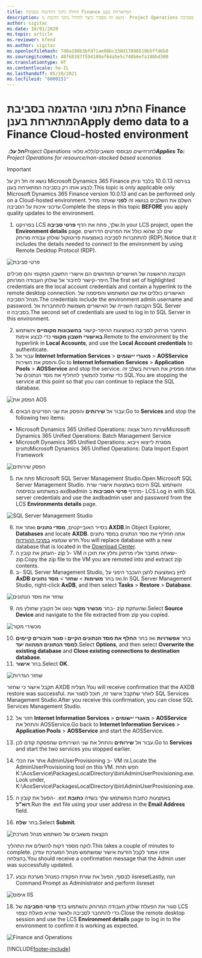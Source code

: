 ```yaml
---
title: החלת נתוני ההדגמה בסביבת Finance המתארחת בענן
description: נושא זה מסביר כיצד להחיל נתוני הדגמה מ- Project Operations בסביבת Dynamics 365 Finance המתארחת בענן.
author: sigitac
ms.date: 10/01/2020
ms.topic: article
ms.reviewer: kfend
ms.author: sigitac
ms.openlocfilehash: 7d8a198b3bfd71ae08bc338d17896519b5ffd6b8
ms.sourcegitcommit: 40f68387f594180af64a5e5c748b6efa188bd300
ms.translationtype: HT
ms.contentlocale: he-IL
ms.lasthandoff: 05/10/2021
ms.locfileid: "6000151"
---
```

# <a name="apply-demo-data-to-a-finance-cloud-hosted-environment"></a><span data-ttu-id="c0887-103">החלת נתוני ההדגמה בסביבת Finance המתארחת בענן</span><span class="sxs-lookup"><span data-stu-id="c0887-103">Apply demo data to a Finance Cloud-hosted environment</span></span>

<span data-ttu-id="c0887-104">_**חל על:** ‏Project Operations לתרחישים מבוססי משאבים/ללא מלאי_</span><span class="sxs-lookup"><span data-stu-id="c0887-104">_**Applies To:** Project Operations for resource/non-stocked based scenarios_</span></span>

> [!IMPORTANT]
> <span data-ttu-id="c0887-105">נושא זה חל רק על Microsoft Dynamics 365 Finance בגירסה 10.0.13 בלבד וניתן לבצע אותו רק בסביבה המתארחת בענן.</span><span class="sxs-lookup"><span data-stu-id="c0887-105">This topic is only applicable only Microsoft Dynamics 365 Finance version 10.0.13 and can be performed only on a Cloud-hosted environment.</span></span> <span data-ttu-id="c0887-106">השלם את השלבים בנושא זה **לפני** שאתה מחיל עדכוני איכות על הסביבה.</span><span class="sxs-lookup"><span data-stu-id="c0887-106">Complete the steps in this topic **BEFORE** you apply quality updates to the environment.</span></span>

1. <span data-ttu-id="c0887-107">בפרויקט LCS שלך, פתח את הדף **פרטי סביבה**.</span><span class="sxs-lookup"><span data-stu-id="c0887-107">In your LCS project, open the **Environment details** page.</span></span> <span data-ttu-id="c0887-108">שים לב שהוא כולל את הפרטים הדרושים להתחברות לסביבה באמצעות פרוטוקול שולחן עבודה מרוחק (RDP).</span><span class="sxs-lookup"><span data-stu-id="c0887-108">Notice that it includes the details needed to connect to the environment by using Remote Desktop Protocol (RDP).</span></span>

![פרטי סביבת ](./media/1EnvironmentDetails.png)

<span data-ttu-id="c0887-110">הקבוצה הראשונה של האישורים המודגשים הם אישורי החשבון המקומי והם מכילים היפר-קישור לחיבור אל שולחן העבודה המרוחק.</span><span class="sxs-lookup"><span data-stu-id="c0887-110">The first set of highlighted credentials are the local account credentials and contain a hyperlink to the remote desktop connection.</span></span> <span data-ttu-id="c0887-111">האישורים כוללים את שם המשתמש והסיסמה של מנהל הסביבה.</span><span class="sxs-lookup"><span data-stu-id="c0887-111">The credentials include the environment admin username and password.</span></span> <span data-ttu-id="c0887-112">הקבוצה השנייה של האישורים משמשת להתחברות אל SQL Server בסביבה זו.</span><span class="sxs-lookup"><span data-stu-id="c0887-112">The second set of credentials are used to log in to SQL Server in this environment.</span></span>

2. <span data-ttu-id="c0887-113">התחבר מרחוק לסביבה באמצעות ההיפר-קישור **בחשבונות מקומיים** והשתמש **באישורי חשבון מקומי** כדי לבצע אימות.</span><span class="sxs-lookup"><span data-stu-id="c0887-113">Remote to the environment by the hyperlink in **Local Accounts**, and use the **Local Account credentials** to authenticate.</span></span>
3. <span data-ttu-id="c0887-114">עבור אל **Internet Information Services** > **מאגרי יישומים** > **AOSService** והפסק את השירות.</span><span class="sxs-lookup"><span data-stu-id="c0887-114">Go to **Internet Information Services** > **Application Pools** > **AOSService** and stop the service.</span></span> <span data-ttu-id="c0887-115">אתה מפסיק את השירות בשלב זה כדי שתוכל להמשיך להחליף את מסד הנתונים של SQL.</span><span class="sxs-lookup"><span data-stu-id="c0887-115">You are stopping the service at this point so that you can continue to replace the SQL database.</span></span>

![הפסק את AOS](./media/2StopAOS.png)

4. <span data-ttu-id="c0887-117">עבור אל **שירותים** והפסק את שני הפריטים הבאים:</span><span class="sxs-lookup"><span data-stu-id="c0887-117">Go to **Services** and stop the following two items:</span></span>

- <span data-ttu-id="c0887-118">Microsoft Dynamics 365 Unified Operations: שירות ניהול אצווה</span><span class="sxs-lookup"><span data-stu-id="c0887-118">Microsoft Dynamics 365 Unified Operations: Batch Management Service</span></span>
- <span data-ttu-id="c0887-119">Microsoft Dynamics 365 Unified Operations: מסגרת לייצוא וייבוא נתונים</span><span class="sxs-lookup"><span data-stu-id="c0887-119">Microsoft Dynamics 365 Unified Operations: Data Import Export Framework</span></span>

![הפסק שירותים](./media/3StopServices.png)

5. <span data-ttu-id="c0887-121">פתח את Microsoft SQL Server Management Studio.</span><span class="sxs-lookup"><span data-stu-id="c0887-121">Open Microsoft SQL Server Management Studio.</span></span> <span data-ttu-id="c0887-122">היכנס באמצעות אישורי שרת SQL והשתמש במשתמש ובסיסמה axdbadmin מהדף **פרטי הסביבות** ב- LCS.</span><span class="sxs-lookup"><span data-stu-id="c0887-122">Log in with SQL server credentials and use the axdbadmin user and password from the LCS **Environments details** page.</span></span>

![SQL Server Management Studio](./media/4SSMS.png)

6. <span data-ttu-id="c0887-124">בסייר האובייקטים, **מסדי נתונים** ואתר את **AXDB**.</span><span class="sxs-lookup"><span data-stu-id="c0887-124">In Object Explorer, **Databases** and locate **AXDB**.</span></span> <span data-ttu-id="c0887-125">אתה תחליף את מסד הנתונים במסד נתונים חדש שנמצא [במרכז ההורדות](https://download.microsoft.com/download/1/a/3/1a314bd2-b082-4a87-abdc-1ba26c92b63d/ProjOpsDemoDataFOGARelease.zip).</span><span class="sxs-lookup"><span data-stu-id="c0887-125">You will replace database with a new database that is located in the [Download Center](https://download.microsoft.com/download/1/a/3/1a314bd2-b082-4a87-abdc-1ba26c92b63d/ProjOpsDemoDataFOGARelease.zip).</span></span> 
7. <span data-ttu-id="c0887-126">העתק את קובץ ה- zip ל- VM שאתה מחובר אליו מרחוק וחלץ את תוכן ה- zip.</span><span class="sxs-lookup"><span data-stu-id="c0887-126">Copy the zip file to the VM you are remoted into and extract zip contents.</span></span>
8. <span data-ttu-id="c0887-127">ב- SQL Server Management Studio, לחץ באמצעות לחצן העכבר הימני על **AxDB** ואז בחר **משימות** > **שחזר** > **מסד נתונים**.</span><span class="sxs-lookup"><span data-stu-id="c0887-127">In SQL Server Management Studio, right-click **AxDB**, and then select **Tasks** > **Restore** > **Database**.</span></span>

![שחזר את מסד הנתונים](./media/5RestoreDatabase.png)

9. <span data-ttu-id="c0887-129">בחר **מכשיר מקור** ונווט אל הקובץ שחולץ מה- zip שהעתקת.</span><span class="sxs-lookup"><span data-stu-id="c0887-129">Select **Source Device** and navigate to the file extracted from zip you copied.</span></span>

![מכשירי מקור](./media/6SourceDevice.png)

10. <span data-ttu-id="c0887-131">בחר **אפשרויות** ואז בחר **החלף את מסד הנתונים הקיים** ו **סגור חיבורים קיימים למסד הנתונים המהווה יעד**.</span><span class="sxs-lookup"><span data-stu-id="c0887-131">Select **Options**, and then select **Overwrite the existing database** and **Close existing connections to destination database**.</span></span> 
11. <span data-ttu-id="c0887-132">בחר **אישור**.</span><span class="sxs-lookup"><span data-stu-id="c0887-132">Select **OK**.</span></span>

![שחזר הגדרות](./media/7RestoreSetting.png)

<span data-ttu-id="c0887-134">תקבל אישור כי שחזור AXDB הצליח.</span><span class="sxs-lookup"><span data-stu-id="c0887-134">You will receive confirmation that the AXDB restore was successful.</span></span> <span data-ttu-id="c0887-135">לאחר שתקבל אישור זה, תוכל לסגור את SQL Services Management Studio.</span><span class="sxs-lookup"><span data-stu-id="c0887-135">After you receive this confirmation, you can close SQL Services Management Studio.</span></span>

12. <span data-ttu-id="c0887-136">חזור אל **Internet Information Services** > **מאגרי יישומים** > **AOSService** והתחל את AOSService.</span><span class="sxs-lookup"><span data-stu-id="c0887-136">Go back to **Internet Information Services** > **Application Pools** > **AOSService** and start the AOSService.</span></span>
13. <span data-ttu-id="c0887-137">עבור אל **שירותים** והתחל את שני השירותים שהפסקת קודם לכן.</span><span class="sxs-lookup"><span data-stu-id="c0887-137">Go to **Services** and start the two services you stopped earlier.</span></span>

14. <span data-ttu-id="c0887-138">אתר את הכלי AdminUserProvisioning ב- VM זה.</span><span class="sxs-lookup"><span data-stu-id="c0887-138">Locate the AdminUserProvisioning tool on this VM.</span></span> <span data-ttu-id="c0887-139">חפש תחת K:\AosService\PackagesLocalDirectory\bin\AdminUserProvisioning.exe.</span><span class="sxs-lookup"><span data-stu-id="c0887-139">Look under, K:\AosService\PackagesLocalDirectory\bin\AdminUserProvisioning.exe.</span></span>
15. <span data-ttu-id="c0887-140">הפעל את קובץ ה- ‎.ext באמצעות כתובת המשתמש שלך בשדה **כתובת דוא"ל**.</span><span class="sxs-lookup"><span data-stu-id="c0887-140">Run the .ext file using your user address in the **Email Address** field.</span></span> 
16. <span data-ttu-id="c0887-141">בחר **שלח**.</span><span class="sxs-lookup"><span data-stu-id="c0887-141">Select **Submit**.</span></span>

![הקצאת משאבים של משתמש מנהל מערכת](./media/8AdminUserProvisioning.png)

<span data-ttu-id="c0887-143">לוקח מספר דקות להשלים את התהליך.</span><span class="sxs-lookup"><span data-stu-id="c0887-143">This takes a couple of minutes to complete.</span></span> <span data-ttu-id="c0887-144">אתה אמור לקבל הודעת אישור שמשתמש מנהל המערכת עודכן בהצלחה.</span><span class="sxs-lookup"><span data-stu-id="c0887-144">You should receive a confirmation message that the Admin user was successfully updated.</span></span>

17. <span data-ttu-id="c0887-145">לבסוף, הפעל את שורת הפקודה כמנהל מערכת ובצע iisreset</span><span class="sxs-lookup"><span data-stu-id="c0887-145">Lastly, run Command Prompt as Administrator and perform iisreset</span></span>

![איפוס IIS](./media/9IISReset.png)

18. <span data-ttu-id="c0887-147">סגור את הפעלת שולחן העבודה המרוחק והשתמש בדף **פרטי הסביבה** של LCS כדי להתחבר לסביבה ולאשר שהיא פועלת כצפוי.</span><span class="sxs-lookup"><span data-stu-id="c0887-147">Close the remote desktop session and use the LCS **Environment details** page to log in to the environment to confirm it is working as expected.</span></span>

![Finance and Operations](./media/10FinanceAndOperations.png)


[!INCLUDE[footer-include](../includes/footer-banner.md)]